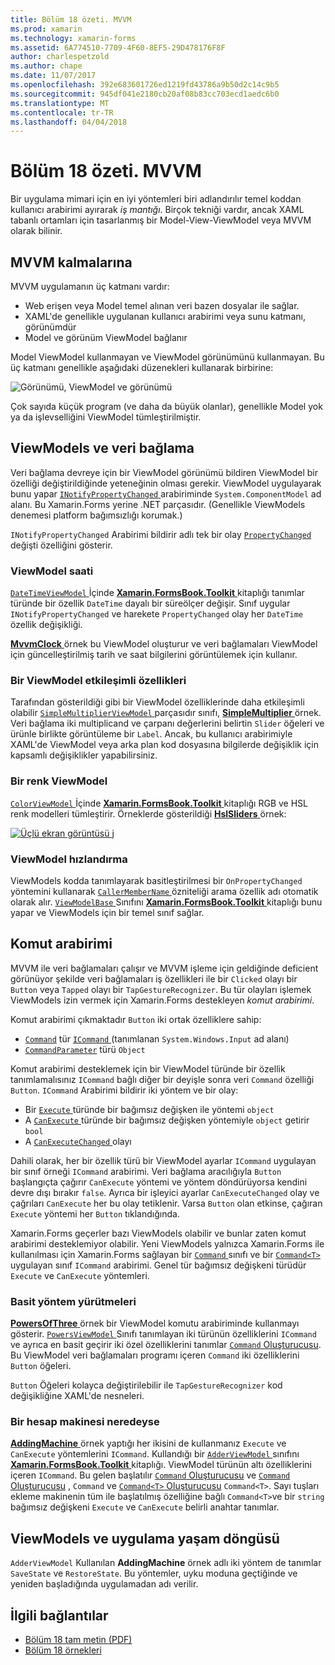 ```yaml
---
title: Bölüm 18 özeti. MVVM
ms.prod: xamarin
ms.technology: xamarin-forms
ms.assetid: 6A774510-7709-4F60-8EF5-29D478176F8F
author: charlespetzold
ms.author: chape
ms.date: 11/07/2017
ms.openlocfilehash: 392e683601726ed1219fd43786a9b50d2c14c9b5
ms.sourcegitcommit: 945df041e2180cb20af08b83cc703ecd1aedc6b0
ms.translationtype: MT
ms.contentlocale: tr-TR
ms.lasthandoff: 04/04/2018
---
```

# <a name="summary-of-chapter-18-mvvm"></a>Bölüm 18 özeti. MVVM

Bir uygulama mimari için en iyi yöntemleri biri adlandırılır temel koddan kullanıcı arabirimi ayırarak *iş mantığı*. Birçok tekniği vardır, ancak XAML tabanlı ortamları için tasarlanmış bir Model-View-ViewModel veya MVVM olarak bilinir.

## <a name="mvvm-interrelationships"></a>MVVM kalmalarına

MVVM uygulamanın üç katmanı vardır:

- Web erişen veya Model temel alınan veri bazen dosyalar ile sağlar.
- XAML'de genellikle uygulanan kullanıcı arabirimi veya sunu katmanı, görünümdür
- Model ve görünüm ViewModel bağlanır

Model ViewModel kullanmayan ve ViewModel görünümünü kullanmayan. Bu üç katmanı genellikle aşağıdaki düzenekleri kullanarak birbirine:

![Görünümü, ViewModel ve görünümü](images/ch18fg03.png "MVVM")

Çok sayıda küçük program (ve daha da büyük olanlar), genellikle Model yok ya da işlevselliğini ViewModel tümleştirilmiştir.

## <a name="viewmodels-and-data-binding"></a>ViewModels ve veri bağlama

Veri bağlama devreye için bir ViewModel görünümü bildiren ViewModel bir özelliği değiştirildiğinde yeteneğinin olması gerekir. ViewModel uygulayarak bunu yapar [ `INotifyPropertyChanged` ](https://developer.xamarin.com/api/type/System.ComponentModel.INotifyPropertyChanged/) arabiriminde `System.ComponentModel` ad alanı. Bu Xamarin.Forms yerine .NET parçasıdır. (Genellikle ViewModels denemesi platform bağımsızlığı korumak.)

`INotifyPropertyChanged` Arabirimi bildirir adlı tek bir olay [ `PropertyChanged` ](https://developer.xamarin.com/api/type/System.ComponentModel.INotifyPropertyChanged/) değişti özelliğini gösterir.

### <a name="a-viewmodel-clock"></a>ViewModel saati

[ `DateTimeViewModel` ](https://github.com/xamarin/xamarin-forms-book-samples/blob/master/Libraries/Xamarin.FormsBook.Toolkit/Xamarin.FormsBook.Toolkit/DateTimeViewModel.cs) İçinde [ **Xamarin.FormsBook.Toolkit** ](https://github.com/xamarin/xamarin-forms-book-samples/tree/master/Libraries/Xamarin.FormsBook.Toolkit/Xamarin.FormsBook.Toolkit) kitaplığı tanımlar türünde bir özellik `DateTime` dayalı bir süreölçer değişir. Sınıf uygular `INotifyPropertyChanged` ve harekete `PropertyChanged` olay her `DateTime` özellik değişikliği.

[ **MvvmClock** ](https://github.com/xamarin/xamarin-forms-book-samples/tree/master/Chapter18/MvvmClock) örnek bu ViewModel oluşturur ve veri bağlamaları ViewModel için güncelleştirilmiş tarih ve saat bilgilerini görüntülemek için kullanır.

### <a name="interactive-properties-in-a-viewmodel"></a>Bir ViewModel etkileşimli özellikleri

Tarafından gösterildiği gibi bir ViewModel özelliklerinde daha etkileşimli olabilir [ `SimpleMultiplierViewModel` ](https://github.com/xamarin/xamarin-forms-book-samples/blob/master/Chapter18/SimpleMultiplier/SimpleMultiplier/SimpleMultiplier/SimpleMultiplierViewModel.cs) parçasıdır sınıfı, [ **SimpleMultiplier** ](https://github.com/xamarin/xamarin-forms-book-samples/tree/master/Chapter18/SimpleMultiplier) örnek. Veri bağlama iki multiplicand ve çarpanı değerlerini belirtin `Slider` öğeleri ve ürünle birlikte görüntüleme bir `Label`. Ancak, bu kullanıcı arabirimiyle XAML'de ViewModel veya arka plan kod dosyasına bilgilerde değişiklik için kapsamlı değişiklikler yapabilirsiniz.

### <a name="a-color-viewmodel"></a>Bir renk ViewModel

[ `ColorViewModel` ](https://github.com/xamarin/xamarin-forms-book-samples/blob/master/Libraries/Xamarin.FormsBook.Toolkit/Xamarin.FormsBook.Toolkit/ColorViewModel.cs) İçinde [ **Xamarin.FormsBook.Toolkit** ](https://github.com/xamarin/xamarin-forms-book-samples/tree/master/Libraries/Xamarin.FormsBook.Toolkit/Xamarin.FormsBook.Toolkit) kitaplığı RGB ve HSL renk modelleri tümleştirir. Örneklerde gösterildiği [ **HslSliders** ](https://github.com/xamarin/xamarin-forms-book-samples/tree/master/Chapter18/HslSliders) örnek:

[![Üçlü ekran görüntüsü j](images/ch18fg08-small.png "HSL renk modeli")](images/ch18fg08-large.png#lightbox "HSL renk modeli")

### <a name="streamlining-the-viewmodel"></a>ViewModel hızlandırma

ViewModels kodda tanımlayarak basitleştirilmesi bir `OnPropertyChanged` yöntemini kullanarak [ `CallerMemberName` ](https://developer.xamarin.com/api/type/System.Runtime.CompilerServices.CallerMemberNameAttribute/) özniteliği arama özellik adı otomatik olarak alır. [ `ViewModelBase` ](https://github.com/xamarin/xamarin-forms-book-samples/blob/master/Libraries/Xamarin.FormsBook.Toolkit/Xamarin.FormsBook.Toolkit/ViewModelBase.cs) Sınıfını [ **Xamarin.FormsBook.Toolkit** ](https://github.com/xamarin/xamarin-forms-book-samples/tree/master/Libraries/Xamarin.FormsBook.Toolkit/Xamarin.FormsBook.Toolkit) kitaplığı bunu yapar ve ViewModels için bir temel sınıf sağlar.

## <a name="the-command-interface"></a>Komut arabirimi

MVVM ile veri bağlamaları çalışır ve MVVM işleme için geldiğinde deficient görünüyor şekilde veri bağlamaları iş özellikleri ile bir `Clicked` olayı bir `Button` veya `Tapped` olayı bir `TapGestureRecognizer`. Bu tür olayları işlemek ViewModels izin vermek için Xamarin.Forms destekleyen *komut arabirimi*.

Komut arabirimi çıkmaktadır `Button` iki ortak özelliklere sahip:

- [`Command`](https://developer.xamarin.com/api/property/Xamarin.Forms.Button.Command/) tür [ `ICommand` ](https://developer.xamarin.com/api/type/System.Windows.Input.ICommand/) (tanımlanan `System.Windows.Input` ad alanı)
- [`CommandParameter`](https://developer.xamarin.com/api/property/Xamarin.Forms.Button.CommandParameter/) türü `Object`

Komut arabirimi desteklemek için bir ViewModel türünde bir özellik tanımlamalısınız `ICommand` bağlı diğer bir deyişle sonra veri `Command` özelliği `Button`. `ICommand` Arabirimi bildirir iki yöntem ve bir olay:

- Bir [ `Execute` ](https://developer.xamarin.com/api/member/System.Windows.Input.ICommand.Execute/p/System.Object/) türünde bir bağımsız değişken ile yöntemi `object`
- A [ `CanExecute` ](https://developer.xamarin.com/api/member/System.Windows.Input.ICommand.CanExecute/p/System.Object/) türünde bir bağımsız değişken yöntemiyle `object` getirir `bool`
- A [ `CanExecuteChanged` ](https://developer.xamarin.com/api/event/System.Windows.Input.ICommand.CanExecuteChanged/) olayı

Dahili olarak, her bir özellik türü bir ViewModel ayarlar `ICommand` uygulayan bir sınıf örneği `ICommand` arabirimi. Veri bağlama aracılığıyla `Button` başlangıçta çağırır `CanExecute` yöntemi ve yöntem döndürüyorsa kendini devre dışı bırakır `false`. Ayrıca bir işleyici ayarlar `CanExecuteChanged` olay ve çağrıları `CanExecute` her bu olay tetiklenir. Varsa `Button` olan etkinse, çağıran `Execute` yöntemi her `Button` tıklandığında.

Xamarin.Forms geçerler bazı ViewModels olabilir ve bunlar zaten komut arabirimi desteklemiyor olabilir. Yeni ViewModels yalnızca Xamarin.Forms ile kullanılması için Xamarin.Forms sağlayan bir [ `Command` ](https://developer.xamarin.com/api/type/Xamarin.Forms.Command/) sınıfı ve bir [ `Command<T>` ](https://developer.xamarin.com/api/type/Xamarin.Forms.Command%3CT%3E/) uygulayan sınıf `ICommand` arabirimi. Genel tür bağımsız değişkeni türüdür `Execute` ve `CanExecute` yöntemleri.

### <a name="simple-method-executions"></a>Basit yöntem yürütmeleri

[ **PowersOfThree** ](https://github.com/xamarin/xamarin-forms-book-samples/tree/master/Chapter18/PowersOfThree) örnek bir ViewModel komutu arabiriminde kullanmayı gösterir. [ `PowersViewModel` ](https://github.com/xamarin/xamarin-forms-book-samples/blob/master/Chapter18/PowersOfThree/PowersOfThree/PowersOfThree/PowersViewModel.cs) Sınıfı tanımlayan iki türünün özelliklerini `ICommand` ve ayrıca en basit geçirir iki özel özelliklerini tanımlar [ `Command` Oluşturucusu](https://developer.xamarin.com/api/constructor/Xamarin.Forms.Command.Command/p/System.Action/). Bu ViewModel veri bağlamaları programı içeren `Command` iki özelliklerini `Button` öğeleri.

`Button` Öğeleri kolayca değiştirilebilir ile `TapGestureRecognizer` kod değişikliğine XAML'de nesneleri.

### <a name="a-calculator-almost"></a>Bir hesap makinesi neredeyse

[ **AddingMachine** ](https://github.com/xamarin/xamarin-forms-book-samples/tree/master/Chapter18/AddingMachine) örnek yaptığı her ikisini de kullanmanız `Execute` ve `CanExecute` yöntemlerini `ICommand`. Kullandığı bir [ `AdderViewModel` ](https://github.com/xamarin/xamarin-forms-book-samples/blob/master/Libraries/Xamarin.FormsBook.Toolkit/Xamarin.FormsBook.Toolkit/AdderViewModel.cs) sınıfını [ **Xamarin.FormsBook.Toolkit** ](https://github.com/xamarin/xamarin-forms-book-samples/blob/master/Libraries/Xamarin.FormsBook.Toolkit/Xamarin.FormsBook.Toolkit/AdderViewModel.cs) kitaplığı. ViewModel türünün altı özelliklerini içeren `ICommand`. Bu gelen başlatılır [ `Command` Oluşturucusu](https://developer.xamarin.com/api/constructor/Xamarin.Forms.Command.Command/p/System.Action/) ve [ `Command` Oluşturucusu](https://developer.xamarin.com/api/constructor/Xamarin.Forms.Command.Command/p/System.Action/System.Func%7BSystem.Boolean%7D/) , `Command` ve [ `Command<T>` Oluşturucusu](https://developer.xamarin.com/api/constructor/Xamarin.Forms.Command%3CT%3E.Command%3CT%3E/p/System.Action%7BT%7D/System.Func%7BT,System.Boolean%7D/) `Command<T>`. Sayı tuşları ekleme makinenin tüm ile başlatılmış özelliğine bağlı `Command<T>`ve bir `string` bağımsız değişkeni `Execute` ve `CanExecute` belirli anahtar tanımlar.

## <a name="viewmodels-and-the-application-lifecycle"></a>ViewModels ve uygulama yaşam döngüsü

`AdderViewModel` Kullanılan **AddingMachine** örnek adlı iki yöntem de tanımlar `SaveState` ve `RestoreState`. Bu yöntemler, uyku moduna geçtiğinde ve yeniden başladığında uygulamadan adı verilir.



## <a name="related-links"></a>İlgili bağlantılar

- [Bölüm 18 tam metin (PDF)](https://download.xamarin.com/developer/xamarin-forms-book/XamarinFormsBook-Ch18-Apr2016.pdf)
- [Bölüm 18 örnekleri](https://github.com/xamarin/xamarin-forms-book-samples/tree/master/Chapter18)
